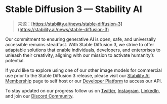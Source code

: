 <!--yml
category: 未分类
date: 2024-05-27 15:05:32
-->

# Stable Diffusion 3 — Stability AI

> 来源：[https://stability.ai/news/stable-diffusion-3](https://stability.ai/news/stable-diffusion-3)

Our commitment to ensuring generative AI is open, safe, and universally accessible remains steadfast. With Stable Diffusion 3, we strive to offer adaptable solutions that enable individuals, developers, and enterprises to unleash their creativity, aligning with our mission to activate humanity’s potential.

If you’d like to explore using one of our other image models for commercial use prior to the Stable Diffusion 3 release, please visit our [](https://stability.ai/membership) [Stability AI Membership](https://stability.ai/membership) page to self host or our [](https://platform.stability.ai/) [Developer Platform](https://platform.stability.ai/) to access our API. 

To stay updated on our progress follow us on [Twitter](https://twitter.com/stabilityai), [Instagram](https://www.instagram.com/stability.ai/), [LinkedIn](https://www.linkedin.com/company/stability-ai), and join our [Discord Community](https://discord.gg/stablediffusion).